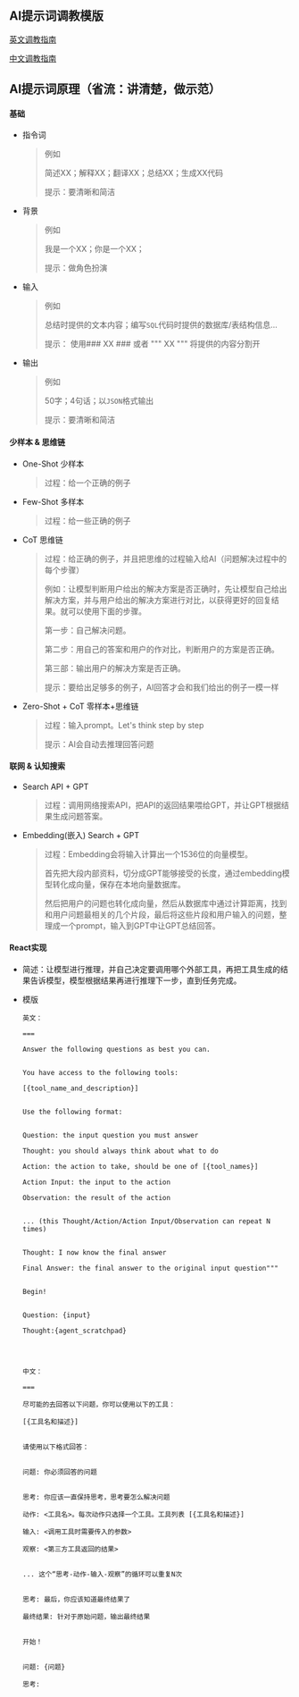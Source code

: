 ## AI提示词调教模版

[英文调教指南](https://github.com/f/awesome-chatgpt-prompts)

[中文调教指南](https://github.com/PlexPt/awesome-chatgpt-prompts-zh)

## AI提示词原理（省流：讲清楚，做示范）

#### 基础

+ 指令词

  > 例如 
  >
  > 简述XX；解释XX；翻译XX；总结XX；生成XX代码
  >
  > 提示：要清晰和简洁

+ 背景

  > 例如
  >
  > 我是一个XX；你是一个XX；
  >
  > 提示：做角色扮演

+ 输入

  > 例如
  >
  > 总结时提供的文本内容；编写```SQL```代码时提供的数据库/表结构信息...
  >
  > 提示： 使用### XX ### 或者 """ XX """ 将提供的内容分割开

+ 输出

  > 例如
  >
  > 50字；4句话；以```JSON```格式输出
  >
  > 提示：要清晰和简洁



#### 少样本 & 思维链

+ One-Shot 少样本

  > 过程：给一个正确的例子

+ Few-Shot 多样本

  > 过程：给一些正确的例子

+ CoT 思维链

  > 过程：给正确的例子，并且把思维的过程输入给AI（问题解决过程中的每个步骤）
  >
  > 例如：让模型判断用户给出的解决方案是否正确时，先让模型自己给出解决方案，并与用户给出的解决方案进行对比，以获得更好的回复结果。就可以使用下面的步骤。
  >
  > 第一步：自己解决问题。
  >
  > 第二步：用自己的答案和用户的作对比，判断用户的方案是否正确。
  >
  > 第三部：输出用户的解决方案是否正确。
  >
  > 提示：要给出足够多的例子，AI回答才会和我们给出的例子一模一样

+ Zero-Shot + CoT 零样本+思维链

  > 过程：输入prompt。Let's think step by step
  >
  > 提示：AI会自动去推理回答问题

#### 联网 & 认知搜索

+ Search API + GPT

  > 过程：调用网络搜索API，把API的返回结果喂给GPT，并让GPT根据结果生成问题答案。

+ Embedding(嵌入) Search + GPT

  > 过程：Embedding会将输入计算出一个1536位的向量模型。
  >
  > 首先把大段内部资料，切分成GPT能够接受的长度，通过embedding模型转化成向量，保存在本地向量数据库。
  >
  > 然后把用户的问题也转化成向量，然后从数据库中通过计算距离，找到和用户问题最相关的几个片段，最后将这些片段和用户输入的问题，整理成一个prompt，输入到GPT中让GPT总结回答。



#### React实现

+ 简述：让模型进行推理，并自己决定要调用哪个外部工具，再把工具生成的结果告诉模型，模型根据结果再进行推理下一步，直到任务完成。

+ 模版

  ```
  英文：
  
  ===
  
  Answer the following questions as best you can. 		  
  
  
  You have access to the following tools: 				
  
  [{tool_name_and_description}]
  
  
  Use the following format:            			  
  
  
  Question: the input question you must answer			  
  
  Thought: you should always think about what to do		  
  
  Action: the action to take, should be one of [{tool_names}]	 	
  
  Action Input: the input to the action
  
  Observation: the result of the action
  
  
  ... (this Thought/Action/Action Input/Observation can repeat N times) 	
  
  
  Thought: I now know the final answer				 
  
  Final Answer: the final answer to the original input question"""	 	
  
  
  Begin!
  
  
  Question: {input}
  
  Thought:{agent_scratchpad}
  
  
  
  
  中文：
  
  ===
  
  尽可能的去回答以下问题，你可以使用以下的工具：
  
  [{工具名和描述}]
  
  
  请使用以下格式回答：
  
  
  问题: 你必须回答的问题
  
  
  思考: 你应该一直保持思考，思考要怎么解决问题
  
  动作: <工具名>。每次动作只选择一个工具。工具列表 [{工具名和描述}]
  
  输入: <调用工具时需要传入的参数>
  
  观察: <第三方工具返回的结果>
  
  
  ... 这个“思考-动作-输入-观察”的循环可以重复N次
  
  
  思考: 最后，你应该知道最终结果了
  
  最终结果: 针对于原始问题，输出最终结果
  
  
  开始！
  
  
  问题: {问题}
  
  思考:
  ```

  